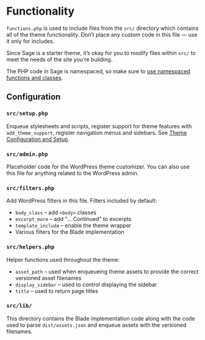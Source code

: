 # Functionality

`functions.php` is used to include files from the `src/` directory which contains all of the theme functionality. Don’t place any custom code in this file — use it only for includes.

Since Sage is a starter theme, it’s okay for you to modify files within `src/` to meet the needs of the site you’re building.

The PHP code in Sage is namespaced, so make sure to [use namespaced functions and classes](https://roots.io/upping-php-requirements-in-your-wordpress-themes-and-plugins/).

## Configuration

### `src/setup.php`

Enqueue stylesheets and scripts, register support for theme features with `add_theme_support`, register navigation menus and sidebars. See [Theme Configuration and Setup](theme-configuration-and-setup.md).

### `src/admin.php`

Placeholder code for the WordPress theme customizer. You can also use this file for anything related to the WordPress admin.

### `src/filters.php`

Add WordPress filters in this file. Filters included by default:

- `body_class` – add `<body>` classes
- `excerpt_more` – add "… Continued" to excerpts
- `template_include` – enable the theme wrapper
- Various filters for the Blade implementation

### `src/helpers.php`

Helper functions used throughout the theme:

- `asset_path` – used when enqueueing theme assets to provide the correct versioned asset filenames
- `display_sidebar` – used to control displaying the sidebar
- `title` – used to return page titles

### `src/lib/`

This directory contains the Blade implementation code along with the code used to parse `dist/assets.json` and enqueue assets with the versioned filenames.
